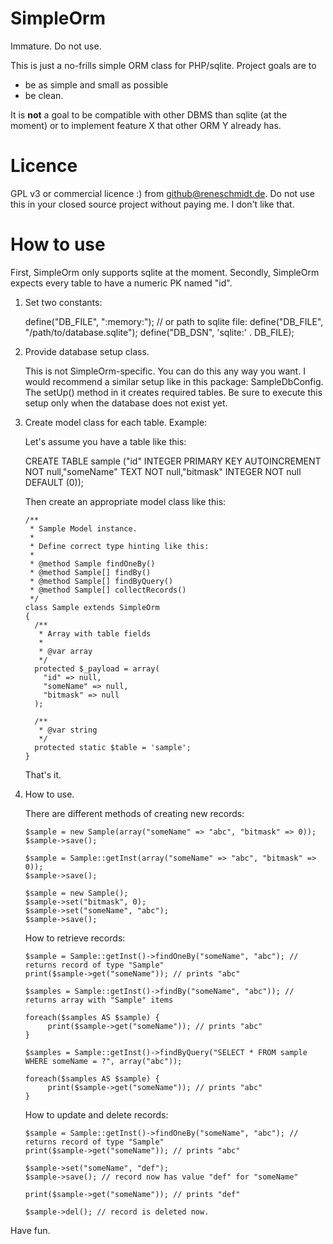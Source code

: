 # SimpleOrm
Immature. Do not use.

This is just a no-frills simple ORM class for PHP/sqlite. Project goals are to

  - be as simple and small as possible
  - be clean.

It is **not** a goal to be compatible with other DBMS than sqlite (at the moment) or to implement feature X that
other ORM Y already has.

# Licence

GPL v3 or commercial licence :) from github@reneschmidt.de. Do not use this in your closed source project
without paying me. I don't like that.

# How to use

First, SimpleOrm only supports sqlite at the moment. Secondly, SimpleOrm expects every table to have a
numeric PK named "id".

1. Set two constants:

   define("DB_FILE", ":memory:"); // or path to sqlite file: define("DB_FILE", "/path/to/database.sqlite");
   define("DB_DSN", 'sqlite:' . DB_FILE);

2. Provide database setup class.

   This is not SimpleOrm-specific. You can do this any way you want. I would recommend a similar setup like in this
   package: SampleDbConfig. The setUp() method in it creates required tables. Be sure to execute this setup only
   when the database does not exist yet.

3. Create model class for each table. Example:

   Let's assume you have a table like this:

   CREATE TABLE sample ("id" INTEGER PRIMARY KEY AUTOINCREMENT NOT null,"someName" TEXT NOT null,"bitmask" INTEGER NOT null DEFAULT (0));

   Then create an appropriate model class like this:

       /**
        * Sample Model instance.
        *
        * Define correct type hinting like this:
        *
        * @method Sample findOneBy()
        * @method Sample[] findBy()
        * @method Sample[] findByQuery()
        * @method Sample[] collectRecords()
        */
       class Sample extends SimpleOrm
       {
         /**
          * Array with table fields
          *
          * @var array
          */
         protected $_payload = array(
           "id" => null,
           "someName" => null,
           "bitmask" => null
         );

         /**
          * @var string
          */
         protected static $table = 'sample';
       }

   That's it.

4. How to use.

   There are different methods of creating new records:

       $sample = new Sample(array("someName" => "abc", "bitmask" => 0));
       $sample->save();

       $sample = Sample::getInst(array("someName" => "abc", "bitmask" => 0));
       $sample->save();

       $sample = new Sample();
       $sample->set("bitmask", 0);
       $sample->set("someName", "abc");
       $sample->save();

   How to retrieve records:

       $sample = Sample::getInst()->findOneBy("someName", "abc"); // returns record of type "Sample"
       print($sample->get("someName")); // prints "abc"

       $samples = Sample::getInst()->findBy("someName", "abc")); // returns array with "Sample" items

       foreach($samples AS $sample) {
            print($sample->get("someName")); // prints "abc"
       }

       $samples = Sample::getInst()->findByQuery("SELECT * FROM sample WHERE someName = ?", array("abc"));

       foreach($samples AS $sample) {
            print($sample->get("someName")); // prints "abc"
       }

    How to update and delete records:

       $sample = Sample::getInst()->findOneBy("someName", "abc"); // returns record of type "Sample"
       print($sample->get("someName")); // prints "abc"

       $sample->set("someName", "def");
       $sample->save(); // record now has value "def" for "someName"

       print($sample->get("someName")); // prints "def"

       $sample->del(); // record is deleted now.

Have fun.